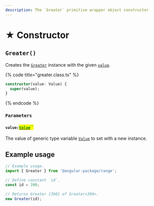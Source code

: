 ```yaml
---
description: The `Greater` primitive wrapper object constructor
---
```


# ★ Constructor

## `Greater()`

Creates the [`Greater`](broken-reference) instance with the given [`value`](constructor.md#undefined).

{% code title="greater.class.ts" %}
```typescript
constructor(value: Value) {
  super(value);
}
```
{% endcode %}

### `Parameters`

#### `value:`[<mark style="color:green;">`Value`</mark>](generic-type-variables.md#greater-less-than-value-greater-than)<mark style="color:green;">``</mark>

The value of generic type variable [`Value`](generic-type-variables.md#greater-less-than-value-greater-than) to set with a new instance.

## Example usage

```typescript
// Example usage.
import { Greater } from '@angular-package/range';

// Define constant `id`.
const id = 390;

// Returns Greater {390} of Greater<390>.
new Greater(id);
```
